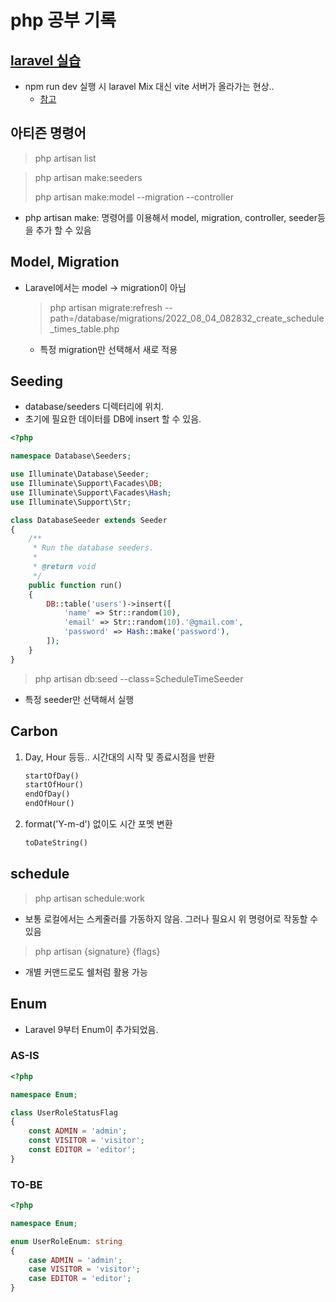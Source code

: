 # php 공부 기록

## [laravel 실습](https://www.youtube.com/watch?v=lM4nd2jTHZo&t=1774s)
- npm run dev 실행 시 laravel Mix 대신 vite 서버가 올라가는 현상..
    - [참고](https://stackoverflow.com/questions/72793590/i-cant-run-npm-run-dev-since-laravel-updated-with-vite)


## 아티즌 명령어

> php artisan list

> php artisan make:seeders
>
> php artisan make:model --migration --controller
- php artisan make: 명령어를 이용해서 model, migration, controller, seeder등을 추가 할 수 있음


## Model, Migration
- Laravel에서는 model -> migration이 아님
    
    > php artisan migrate:refresh --path=/database/migrations/2022_08_04_082832_create_schedule_times_table.php
    - 특정 migration만 선택해서 새로 적용

## Seeding
- database/seeders 디렉터리에 위치.
- 초기에 필요한 데이터를 DB에 insert 할 수 있음.

```php
<?php

namespace Database\Seeders;

use Illuminate\Database\Seeder;
use Illuminate\Support\Facades\DB;
use Illuminate\Support\Facades\Hash;
use Illuminate\Support\Str;

class DatabaseSeeder extends Seeder
{
    /**
     * Run the database seeders.
     *
     * @return void
     */
    public function run()
    {
        DB::table('users')->insert([
            'name' => Str::random(10),
            'email' => Str::random(10).'@gmail.com',
            'password' => Hash::make('password'),
        ]);
    }
}
```

> php artisan db:seed --class=ScheduleTimeSeeder
- 특정 seeder만 선택해서 실행

## Carbon

1. Day, Hour 등등.. 시간대의 시작 및 종료시점을 반환

    ```php
    startOfDay()
    startOfHour()
    endOfDay()
    endOfHour()
    ```

2. format('Y-m-d') 없이도 시간 포멧 변환

    ```php
    toDateString()
    ```

## schedule

> php artisan schedule:work

- 보통 로컬에서는 스케줄러를 가동하지 않음. 그러나 필요시 위 명령어로 작동할 수 있음

> php artisan {signature} {flags}

- 개별 커맨드로도 쉘처럼 활용 가능


## Enum

- Laravel 9부터 Enum이 추가되었음.

### AS-IS
```php
<?php

namespace Enum;

class UserRoleStatusFlag
{
    const ADMIN = 'admin';
    const VISITOR = 'visitor';
    const EDITOR = 'editor';
}
```

### TO-BE

```php
<?php

namespace Enum;

enum UserRoleEnum: string
{
    case ADMIN = 'admin';
    case VISITOR = 'visitor';
    case EDITOR = 'editor';
}
```
